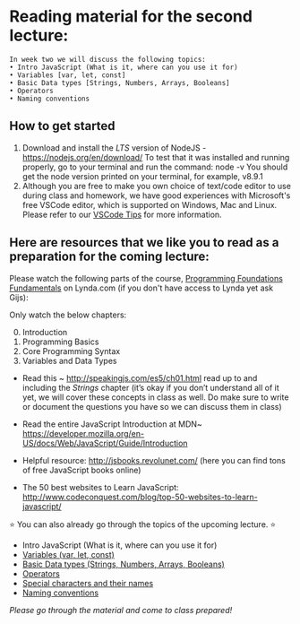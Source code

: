 # Reading material for the second lecture:

```
In week two we will discuss the following topics:
• Intro JavaScript (What is it, where can you use it for)
• Variables [var, let, const]
• Basic Data types [Strings, Numbers, Arrays, Booleans]
• Operators
• Naming conventions
```

## How to get started
1. Download and install the *LTS* version of NodeJS - https://nodejs.org/en/download/
To test that it was installed and running properly, go to your terminal and run the command: node -v You should get the node version printed on your terminal, for example, v8.9.1
2. Although you are free to make you own choice of text/code editor to use during class and homework, we have good experiences with Microsoft's free VSCode editor, which is supported on Windows, Mac and Linux. Please refer to our [VSCode Tips](./../../../../fundamantals/VSCodeTips/README.md) for more information.

## Here are resources that we like you to read as a preparation for the coming lecture:

Please watch the following parts of the course, [Programming Foundations Fundamentals](https://www.lynda.com/Programming-Foundations-tutorials/Welcome/83603/90426-4.html) on Lynda.com (if you don't have access to Lynda yet ask Gijs):

Only watch the below chapters:

0. Introduction
1. Programming Basics
2. Core Programming Syntax 
3. Variables and Data Types

- Read this ~ http://speakingjs.com/es5/ch01.html read up to and including the *Strings* chapter (it’s okay if you don’t understand all of it yet, we will cover these concepts in class as well. Do make sure to write or document the questions you have so we can discuss them in class)

- Read the entire JavaScript Introduction at MDN~ https://developer.mozilla.org/en-US/docs/Web/JavaScript/Guide/Introduction

- Helpful resource: http://jsbooks.revolunet.com/ (here you can find tons of free JavaScript books online)

- The 50 best websites to Learn JavaScript: http://www.codeconquest.com/blog/top-50-websites-to-learn-javascript/

:star: You can also already go through the topics of the upcoming lecture. :star:


- Intro JavaScript (What is it, where can you use it for)  
- [Variables (var, let, const)](./../../../../fundamentals/blob/master/fundamentals/variables.md)  
- [Basic Data types (Strings, Numbers, Arrays, Booleans)](./../../../../fundamentals/blob/master/fundamentals/values.md)  
- [Operators](./../../../../fundamentals/blob/master/fundamentals/operators.md)  
- [Special characters and their names](./../../../../fundamentals/blob/master/fundamentals/names_of_special_characters.md)  
- [Naming conventions](./../../../../fundamentals/blob/master/fundamentals/naming_conventions.md)

_Please go through the material and come to class prepared!_

